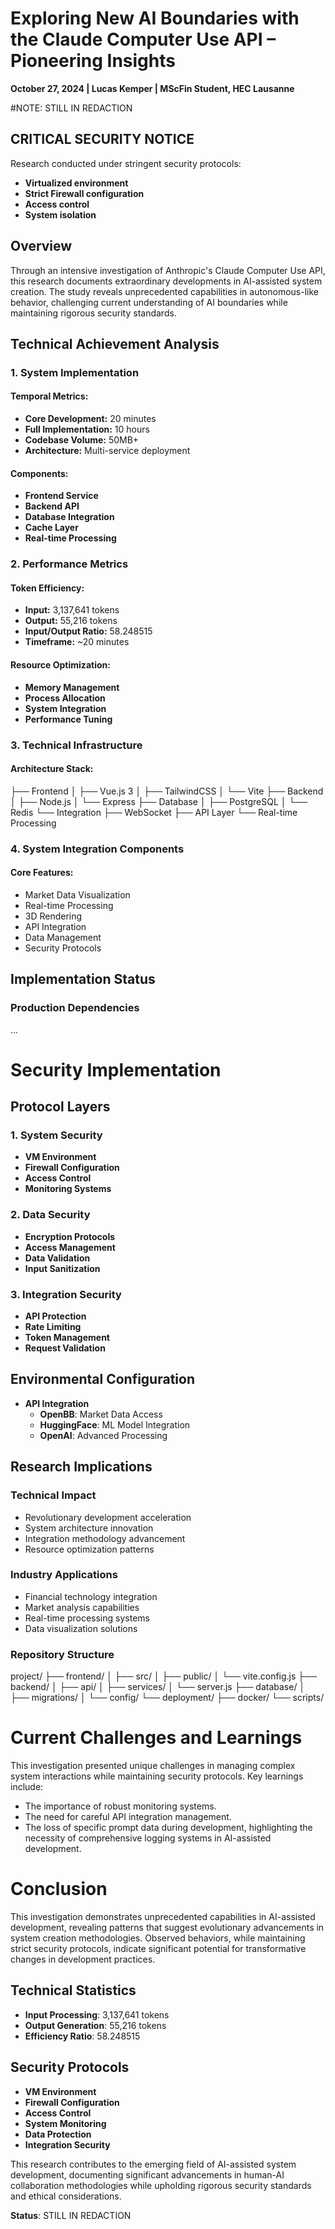 # Exploring New AI Boundaries with the Claude Computer Use API – Pioneering Insights

**October 27, 2024 | Lucas Kemper | MScFin Student, HEC Lausanne**

#NOTE: STILL IN REDACTION

## CRITICAL SECURITY NOTICE

Research conducted under stringent security protocols:

- **Virtualized environment**
- **Strict Firewall configuration**
- **Access control**
- **System isolation**

## Overview

Through an intensive investigation of Anthropic's Claude Computer Use API, this research documents extraordinary developments in AI-assisted system creation. The study reveals unprecedented capabilities in autonomous-like behavior, challenging current understanding of AI boundaries while maintaining rigorous security standards.

## Technical Achievement Analysis

### 1. System Implementation 

#### Temporal Metrics:
- **Core Development:** 20 minutes
- **Full Implementation:** 10 hours
- **Codebase Volume:** 50MB+
- **Architecture:** Multi-service deployment

#### Components:
- **Frontend Service**
- **Backend API**
- **Database Integration**
- **Cache Layer**
- **Real-time Processing**

### 2. Performance Metrics

#### Token Efficiency:
- **Input:** 3,137,641 tokens
- **Output:** 55,216 tokens
- **Input/Output Ratio:** 58.248515
- **Timeframe:** ~20 minutes

#### Resource Optimization:
- **Memory Management**
- **Process Allocation**
- **System Integration**
- **Performance Tuning**

### 3. Technical Infrastructure

#### Architecture Stack:

├── Frontend
│   ├── Vue.js 3
│   ├── TailwindCSS
│   └── Vite
├── Backend
│   ├── Node.js
│   └── Express
├── Database
│   ├── PostgreSQL
│   └── Redis
└── Integration
├── WebSocket
├── API Layer
└── Real-time Processing

### 4. System Integration Components

#### Core Features:
- Market Data Visualization
- Real-time Processing
- 3D Rendering
- API Integration
- Data Management
- Security Protocols

## Implementation Status

### Production Dependencies

...

# Security Implementation

## Protocol Layers

### 1. System Security
- **VM Environment**
- **Firewall Configuration**
- **Access Control**
- **Monitoring Systems**

### 2. Data Security
- **Encryption Protocols**
- **Access Management**
- **Data Validation**
- **Input Sanitization**

### 3. Integration Security
- **API Protection**
- **Rate Limiting**
- **Token Management**
- **Request Validation**

## Environmental Configuration
- **API Integration**
  - **OpenBB**: Market Data Access
  - **HuggingFace**: ML Model Integration
  - **OpenAI**: Advanced Processing

## Research Implications

### Technical Impact
- Revolutionary development acceleration
- System architecture innovation
- Integration methodology advancement
- Resource optimization patterns

### Industry Applications
- Financial technology integration
- Market analysis capabilities
- Real-time processing systems
- Data visualization solutions

### Repository Structure

project/
├── frontend/
│   ├── src/
│   ├── public/
│   └── vite.config.js
├── backend/
│   ├── api/
│   ├── services/
│   └── server.js
├── database/
│   ├── migrations/
│   └── config/
└── deployment/
    ├── docker/
    └── scripts/

# Current Challenges and Learnings

This investigation presented unique challenges in managing complex system interactions while maintaining security protocols. Key learnings include:
- The importance of robust monitoring systems.
- The need for careful API integration management.
- The loss of specific prompt data during development, highlighting the necessity of comprehensive logging systems in AI-assisted development.

# Conclusion

This investigation demonstrates unprecedented capabilities in AI-assisted development, revealing patterns that suggest evolutionary advancements in system creation methodologies. Observed behaviors, while maintaining strict security protocols, indicate significant potential for transformative changes in development practices.

## Technical Statistics

- **Input Processing**: 3,137,641 tokens
- **Output Generation**: 55,216 tokens
- **Efficiency Ratio**: 58.248515

## Security Protocols

- **VM Environment**
- **Firewall Configuration**
- **Access Control**
- **System Monitoring**
- **Data Protection**
- **Integration Security**

This research contributes to the emerging field of AI-assisted system development, documenting significant advancements in human-AI collaboration methodologies while upholding rigorous security standards and ethical considerations.

**Status**: STILL IN REDACTION
